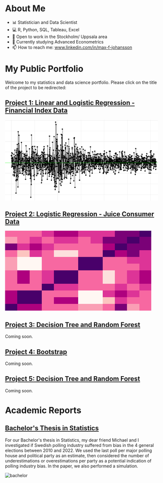 # About Me
- 📊 Statistician and Data Scientist
- 💻 R, Python, SQL, Tableau, Excel
- 🔭 Open to work in the Stockholm/ Uppsala area
- 🌱 Currently studying Advanced Econometrics
- 📫 How to reach me: www.linkedin.com/in/max-f-johansson

# My Public Portfolio
Welcome to my statistics and data science portfolio. Please click on the title of the project to be redirected:

## [Project 1: Linear and Logistic Regression - Financial Index Data](https://muddaj.github.io/Portfolio-case-1/)
![daily-returns](Assets/proj1-logo.png)

## [Project 2: Logistic Regression - Juice Consumer Data](https://muddaj.github.io/Portfolio-case-2/)
![corr](Assets/proj2-logo.png)

## [Project 3: Decision Tree and Random Forest]()
Coming soon.

## [Project 4: Bootstrap]()
Coming soon.

## [Project 5: Decision Tree and Random Forest]()
Coming soon.
# Academic Reports

## [Bachelor's Thesis in Statistics](https://urn.kb.se/resolve?urn=urn:nbn:se:uu:diva-495793)
For our Bachelor's thesis in Statistics, my dear friend Michael and I investigated if Swedish polling industry suffered from bias in the 4 general elections between 2010 and 2022. We used the last poll per major polling house and political party as an estimate, then considered the number of underestimations or overestimations per party as a potential indication of polling industry bias. In the paper, we also performed a simulation.

![bachelor]()

